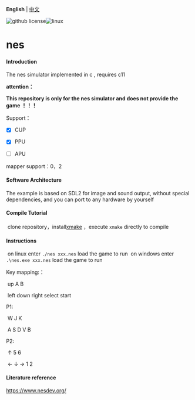 **English** | [中文](./README_zh.md) 

![github license](https://img.shields.io/github/license/Dozingfiretruck/nes)![linux](https://github.com/Dozingfiretruck/nes/actions/workflows/action.yml/badge.svg?branch=master)



# nes

#### Introduction
The nes simulator implemented in c , requires c11

**attention：**

**This repository is only for the nes simulator and does not provide the game ！！！**

Support：

- [x] CUP

- [x] PPU

- [ ] APU

mapper  support：0，2

#### Software Architecture
The example is based on SDL2 for image and sound output, without special dependencies, and you can port to any hardware by yourself


#### Compile Tutorial

​	clone repository，install[xmake](https://github.com/xmake-io/xmake)  ，execute `xmake` directly to compile

#### Instructions

​	on linux enter  `./nes xxx.nes` load the game to run
​	on windows enter `.\nes.exe xxx.nes` load the game to run



Key mapping:：

​                                      up                                                    A            B

​                           left  down  right	  select      start        

P1:

​                                      W                                                     J            K

​                            A	    S	    D		      V             B        

P2:

​                                       ↑                                                      5            6

​                             ←	  ↓	    →		    1             2        

#### Literature reference

https://www.nesdev.org/



